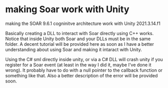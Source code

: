 # making Soar work with Unity
 making the SOAR 9.6.1 cogninitve architecture work with Unity 2021.3.14.f1

Basically creating a DLL to interact with Soar directly using C++ works. Notice that inside Unity both Soar and your DLLs must be in the same folder. A decent tutorial will be provided here as soon as I have a better understanding about using Soar and making it intaract with Unity. <br> 

Using the C# sml directly inside unity, or via a C# DLL will crash unity if you register for a Soar event (at least in the way I did it, maybe I've done it wrong). It probably have to do with a null pointer to the callback function or something like that. Also a better description of the error will be provided soon.
